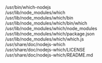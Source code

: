 /usr/bin/which-nodejs  
/usr/lib/node\_modules/which  
/usr/lib/node\_modules/which/bin  
/usr/lib/node\_modules/which/bin/which  
/usr/lib/node\_modules/which/node\_modules  
/usr/lib/node\_modules/which/package.json  
/usr/lib/node\_modules/which/which.js  
/usr/share/doc/nodejs-which  
/usr/share/doc/nodejs-which/LICENSE  
/usr/share/doc/nodejs-which/README.md  
